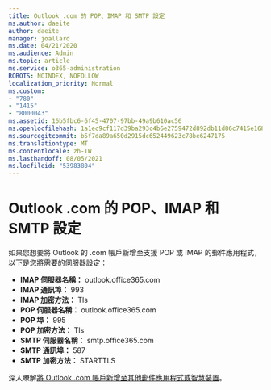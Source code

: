 ```yaml
---
title: Outlook .com 的 POP、IMAP 和 SMTP 設定
ms.author: daeite
author: daeite
manager: joallard
ms.date: 04/21/2020
ms.audience: Admin
ms.topic: article
ms.service: o365-administration
ROBOTS: NOINDEX, NOFOLLOW
localization_priority: Normal
ms.custom:
- "780"
- "1415"
- "8000043"
ms.assetid: 16b5fbc6-6f45-4707-97bb-49a9b610ac56
ms.openlocfilehash: 1a1ec9cf117d39ba293c4b6e2759472d892db11d86c7415e1689027aa8a728ba
ms.sourcegitcommit: b5f7da89a650d2915dc652449623c78be6247175
ms.translationtype: MT
ms.contentlocale: zh-TW
ms.lasthandoff: 08/05/2021
ms.locfileid: "53983804"
---
```

# <a name="pop-imap-and-smtp-settings-for-outlookcom"></a>Outlook .com 的 POP、IMAP 和 SMTP 設定

如果您想要將 Outlook 的 .com 帳戶新增至支援 POP 或 IMAP 的郵件應用程式，以下是您將需要的伺服器設定：
  
- **IMAP 伺服器名稱：** outlook.office365.com
- **IMAP 通訊埠：** 993
- **IMAP 加密方法：** Tls
- **POP 伺服器名稱：** outlook.office365.com  
- **POP 埠：** 995  
- **POP 加密方法：** Tls  
- **SMTP 伺服器名稱：** smtp.office365.com
- **SMTP 通訊埠：** 587
- **SMTP 加密方法：** STARTTLS

深入瞭解[將 Outlook .com 帳戶新增至其他郵件應用程式或智慧裝置](https://support.office.com/article/73f3b178-0009-41ae-aab1-87b80fa94970?wt.mc_id=Office_Outlook_com_Alchemy)。